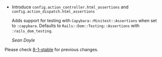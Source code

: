 *   Introduce `config.action_controller.html_assertions` and `config.action_dispatch.html_assertions`

    Adds support for testing with `Capybara::Minitest::Assertions` when set to `:capybara`.
    Defaults to `Rails::Dom::Testing::Assertions` with `:rails_dom_testing`.

    *Sean Doyle*

Please check [8-1-stable](https://github.com/rails/rails/blob/8-1-stable/actionpack/CHANGELOG.md) for previous changes.
